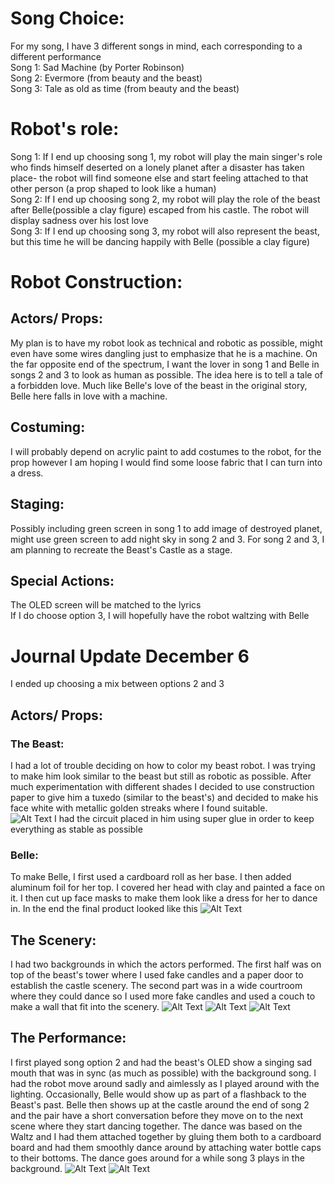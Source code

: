 # Song Choice:
For my song, I have 3 different songs in mind, each corresponding to a different performance
</br>
Song 1: Sad Machine (by Porter Robinson)
</br>
Song 2: Evermore (from beauty and the beast)
</br>
Song 3: Tale as old as time (from beauty and the beast)

# Robot's role:
Song 1: If I end up choosing song 1, my robot will play the main singer's role who finds himself deserted on a lonely planet after a disaster has taken place- the robot will find someone else and start feeling attached to that other person (a prop shaped to look like a human)
</br>
Song 2: If I end up choosing song 2, my robot will play the role of the beast after Belle(possible a clay figure) escaped from his castle. The robot will display sadness over his lost love
</br>
Song 3: If I end up choosing song 3, my robot will also represent the beast, but this time he will be dancing happily with Belle (possible a clay figure)

# Robot Construction:
## Actors/ Props:
My plan is to have my robot look as technical and robotic as possible, might even have some wires dangling just to emphasize that he is a machine. On the far opposite end of the spectrum, I want the lover in song 1 and Belle in songs 2 and 3 to look as human as possible. The idea here is to tell a tale of a forbidden love. Much like Belle's love of the beast in the original story, Belle here falls in love with a machine.
## Costuming: 
I will probably depend on acrylic paint to add costumes to the robot, for the prop however I am hoping I would find some loose fabric that I can turn into a dress.
## Staging:
Possibly including green screen in song 1 to add image of destroyed planet, might use green screen to add night sky in song 2 and 3. For song 2 and 3, I am planning to recreate the Beast's Castle as a stage.
## Special Actions:
The OLED screen will be matched to the lyrics
</br>
If I do choose option 3, I will hopefully have the robot waltzing with Belle

# Journal Update December 6
I ended up choosing a mix between options 2 and 3
## Actors/ Props:
### The Beast:
I had a lot of trouble deciding on how to color my beast robot. I was trying to make him look similar to the beast but still as robotic as possible. After much experimentation with different shades I decided to use construction paper to give him a tuxedo (similar to the beast's) and decided to make his face white with metallic golden streaks where I found suitable.  
 ![Alt Text](https://github.com/BaraaAlJorf/PerformingRobots/blob/master/FinalProject/20201206_150502.jpg)
I had the circuit placed in him using super glue in order to keep everything as stable as possible
### Belle:
To make Belle, I first used a cardboard roll as her base. I then added aluminum foil for her top. I covered her head with clay and painted a face on it. I then cut up face masks to make them look like a dress for her to dance in. In the end the final product looked like this
 ![Alt Text](https://github.com/BaraaAlJorf/PerformingRobots/blob/master/FinalProject/20201206_150609.jpg)
## The Scenery:
I had two backgrounds in which the actors performed. The first half was on top of the beast's tower where I used fake candles and a paper door to establish the castle scenery. The second part was in a wide courtroom where they could dance so I used more fake candles and used a couch to make a wall that fit into the scenery.
 ![Alt Text](https://github.com/BaraaAlJorf/PerformingRobots/blob/master/FinalProject/20201203_211457.jpg)
 ![Alt Text](https://github.com/BaraaAlJorf/PerformingRobots/blob/master/FinalProject/20201203_211500.jpg)
 ![Alt Text](https://github.com/BaraaAlJorf/PerformingRobots/blob/master/FinalProject/20201203_211332.jpg)
## The Performance:
I first played song option 2 and had the beast's OLED show a singing sad mouth that was in sync (as much as possible) with the background song. I had the robot move around sadly and aimlessly as I played around with the lighting. Occasionally, Belle would show up as part of a flashback to the Beast's past. Belle then shows up at the castle around the end of song 2 and the pair have a short conversation before they move on to the next scene where they start dancing together. The dance was based on the Waltz and I had them attached together by gluing them both to a cardboard board and had them smoothly dance around by attaching water bottle caps to their bottoms. The dance goes around for a while song 3 plays in the background.
 ![Alt Text](https://github.com/BaraaAlJorf/PerformingRobots/blob/master/FinalProject/20201206_150315.jpg)
 ![Alt Text](https://github.com/BaraaAlJorf/PerformingRobots/blob/master/FinalProject/20201206_150511.jpg)



